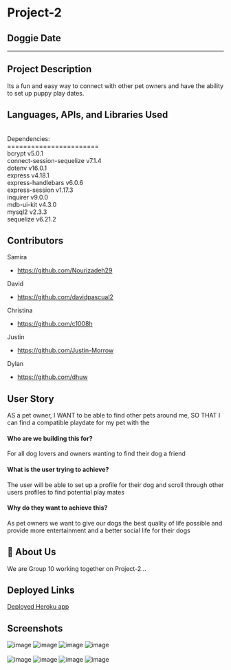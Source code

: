 # Project-2
## Doggie Date
------------------------------
## Project Description
Its a fun and easy way to connect with other pet owners and have the ability to set up puppy play dates.

## Languages, APIs, and Libraries Used
</br>Dependencies:
</br>=======================
</br>bcrypt v5.0.1
</br>connect-session-sequelize v7.1.4
</br>dotenv v16.0.1
</br>express v4.18.1
</br>express-handlebars v6.0.6
</br>express-session v1.17.3
</br>inquirer v9.0.0
</br>mdb-ui-kit v4.3.0
</br>mysql2 v2.3.3
</br>sequelize v6.21.2


## Contributors
  Samira
- https://github.com/Nourizadeh29

 David
- https://github.com/davidpascual2

 Christina
- https://github.com/c1008h

 Justin
- https://github.com/Justin-Morrow

 Dylan
- https://github.com/dhuw

## User Story 

AS a pet owner, I WANT to be able to find other pets around me, SO THAT I can find a compatible playdate for my pet with the 

#### Who are we building this for? 

For all dog lovers and owners wanting to find their dog a friend


#### What is the user trying to achieve? 


The user will be able to set up a profile for their dog and scroll through other users profiles to find potential play mates


#### Why do they want to achieve this?

As pet owners we want to give our dogs the best quality of life possible and provide more entertainment and a better social life for their dogs

## 🚀 About Us
We are Group 10 working together on Project-2...

## Deployed Links
[Deployed Heroku app](https://ancient-scrubland-48723.herokuapp.com/)

## Screenshots

![image](https://user-images.githubusercontent.com/101857547/180336843-05ba3596-a151-4719-8aa4-ddf028734b13.png)
![image](https://user-images.githubusercontent.com/101857547/180336858-b7ed726b-a05a-4a28-b07f-6522533e6dfe.png)
![image](https://user-images.githubusercontent.com/101857547/180336870-6dc8954a-d3e6-4ea9-80e4-3043cd4ce9e9.png)
![image](https://user-images.githubusercontent.com/101857547/180336873-1afe713a-c3e0-43d5-81d1-1404d1a23bab.png)
</br>
</br>
![image](https://user-images.githubusercontent.com/101857547/180337107-f8873815-00cb-4df2-934b-f4fd1b12e046.png)
![image](https://user-images.githubusercontent.com/101857547/180337179-8707db1e-de8d-41f3-acae-79296de8e7b9.png)
![image](https://user-images.githubusercontent.com/101857547/180337184-50756af5-3584-4815-b2de-20bacae9c80d.png)
![image](https://user-images.githubusercontent.com/101857547/180337187-3b26b36e-53d2-476e-be55-8a54fab45a91.png)





